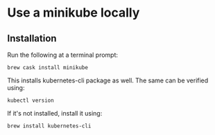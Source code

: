 # Use a minikube locally

## Installation

Run the following at a terminal prompt:

```text
brew cask install minikube
```

This installs kubernetes-cli package as well. The same can be verified using:

```text
kubectl version
```

If it's not installed, install it using:

```text
brew install kubernetes-cli
```

